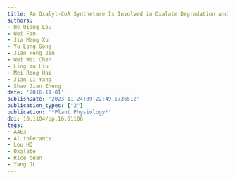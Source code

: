 ```yaml
---
title: An Oxalyl-CoA Synthetase Is Involved in Oxalate Degradation and Aluminum Tolerance
authors:
- He Qiang Lou
- Wei Fan
- Jia Meng Xu
- Yu Long Gong
- Jian Feng Jin
- Wei Wei Chen
- Ling Yu Liu
- Mei Rong Hai
- Jian Li Yang
- Shao Jian Zheng
date: '2016-11-01'
publishDate: '2023-11-24T09:22:49.073651Z'
publication_types: ["2"]
publication: '*Plant Physiology*'
doi: 10.1104/pp.16.01106
tags:
- AAE3
- Al tolerance
- Lou HQ
- Oxalate
- Rice bean
- Yang JL
---
```

